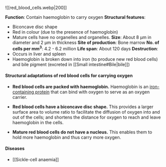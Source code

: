 ![[red_blood_cells.webp|200]]

**Function**: Contain haemoglobin to carry oxygen
**Structural features**:
- Biconcave disc shape
- Red in colour (due to the presence of haemoglobin)
- Mature cells have no organelles and organelles.
**Size**: About 8 μm in diameter and 2 μm in thickness
**Site of production**: Bone marrow
**No. of cells per mm<sup>3</sup>**: 4.2 - 6.2 million
**Life span**: About 120 days
**Destruction**:
- Occurs in liver and spleen
- Haemoglobin is broken down into iron (to produce new red blood cells) and bile pigment (excreted in [[Small intestine#Bile|bile]])

#### Structural adaptations of red blood cells for carrying oxygen

- **Red blood cells are packed with haemoglobin.**
  Haemoglobin is an <u>iron-containing protein</u> that can bind with oxygen to serve as an oxygen carrier.

- **Red blood cells have a biconcave disc shape.**
  This provides a larger surface area to volume ratio to facilitate the diffusion of oxygen into and out of the cells; and shortens the distance for oxygen to reach and leave haemoglobin in the cells.

- **Mature red blood cells do not have a nucleus.**
  This enables them to hold more haemoglobin and thus carry more oxygen.

#### Diseases
- [[Sickle-cell anaemia]]